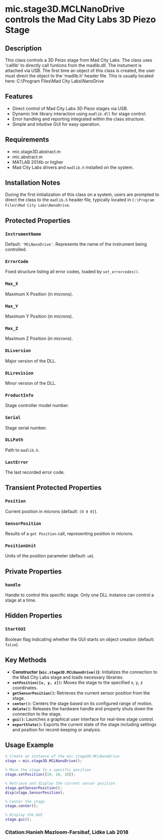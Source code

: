 # mic.stage3D.MCLNanoDrive controls the Mad City Labs 3D Piezo Stage

## Description
This class controls a 3D Peizo stage from Mad City Labs.  The class
uses 'calllib' to directly call funtions from the madlib.dll. The instument
is attached via USB.
The first time an object of this class is created, the user must
direct the object to the 'madlib.h' header file.  This is usually
located here:  C:\Program Files\Mad City Labs\NanoDrive

## Features
- Direct control of Mad City Labs 3D Piezo stages via USB.
- Dynamic link library interaction using `madlib.dll` for stage control.
- Error handling and reporting integrated within the class structure.
- Simple and intuitive GUI for easy operation.

## Requirements
- mic.stage3D.abstract.m
- mic.abstract.m
- MATLAB 2014b or higher
- Mad City Labs drivers and `madlib.h` installed on the system.

## Installation Notes
During the first initialization of this class on a system, users are prompted to direct the class to the `madlib.h` header file, typically located in `C:\Program Files\Mad City Labs\NanoDrive`.

## Protected Properties

### `InstrumentName`
Default: `'MCLNanoDrive'`. Represents the name of the instrument being controlled.

### `ErrorCode`
Fixed structure listing all error codes, loaded by `set_errorcodes()`.

### `Max_X`
Maximum X Position (in microns).

### `Max_Y`
Maximum Y Position (in microns).

### `Max_Z`
Maximum Z Position (in microns).

### `DLLversion`
Major version of the DLL.

### `DLLrevision`
Minor version of the DLL.

### `ProductInfo`
Stage controller model number.

### `Serial`
Stage serial number.

### `DLLPath`
Path to `madlib.h`.

### `LastError`
The last recorded error code.

## Transient Protected Properties

### `Position`
Current position in microns (default: `[0 0 0]`).

### `SensorPosition`
Results of a `get Position` call, representing position in microns.

### `PositionUnit`
Units of the position parameter (default: `um`).

## Private Properties

### `handle`
Handle to control this specific stage. Only one DLL instance can control a stage at a time.

## Hidden Properties

### `StartGUI`
Boolean flag indicating whether the GUI starts on object creation (default: `false`).
## Key Methods
- **Constructor (`mic.stage3D.MCLNanoDrive()`):** Initializes the connection to the Mad City Labs stage and loads necessary libraries.
- **`setPosition([x, y, z])`:** Moves the stage to the specified x, y, z coordinates.
- **`getSensorPosition()`:** Retrieves the current sensor position from the stage.
- **`center()`:** Centers the stage based on its configured range of motion.
- **`delete()`:** Releases the hardware handle and properly shuts down the connection to the stage.
- **`gui()`:** Launches a graphical user interface for real-time stage control.
- **`exportState()`:** Exports the current state of the stage including settings and position for record-keeping or analysis.

## Usage Example
```matlab
% Create an instance of the mic.stage3D.MCLNanoDrive
stage = mic.stage3D.MCLNanoDrive();

% Move the stage to a specific position
stage.setPosition([10, 10, 10]);

% Retrieve and display the current sensor position
stage.getSensorPosition();
disp(stage.SensorPosition);

% Center the stage
stage.center();

% Display the GUI
stage.gui();
```
### Citation:Hanieh Mazloom-Farsibaf, Lidke Lab 2018

